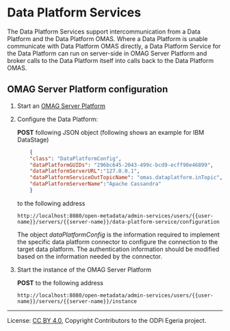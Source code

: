 <!-- SPDX-License-Identifier: CC-BY-4.0 -->
<!-- Copyright Contributors to the ODPi Egeria project. -->

# Data Platform Services

The Data Platform Services support intercommunication from a Data Platform and
the Data Platform OMAS. Where a Data Platform is unable communicate with Data Platform 
OMAS directly, a Data Platform Service for the Data Platform can run on server-side in
OMAG Server Platform and broker calls to the Data Platform itself into calls back
to the Data Platform OMAS. 

## OMAG Server Platform configuration

1. Start an [OMAG Server Platform](../../../open-metadata-resources/open-metadata-tutorials/omag-server-tutorial)
1. Configure the Data Platform:

    **POST** following JSON object (following shows an example for IBM DataStage)

    ```json
        {
        "class": "DataPlatformConfig",
        "dataPlatformGUIDs": "296bc645-2043-499c-bcd9-ecff90e46899",
        "dataPlatformServerURL":"127.0.0.1",
        "dataPlatformServiceOutTopicName": "omas.dataplatform.inTopic",
        "dataPlatformServerName":"Apache Cassandra"
        }
    ```
    
    to the following address

    ```
    http://localhost:8080/open-metadata/admin-services/users/{{user-name}}/servers/{{server-name}}/data-platform-service/configuration
    ```

    The object *dataPlatformConfig* is the information required to implement the specific data platform connector to configure the connection to the target data platform. 
    The authentication information should be modified based on the information needed by the connector.

1. Start the instance of the OMAG Server Platform

    **POST** to the following address
    
    ```
    http://localhost:8080/open-metadata/admin-services/users/{{user-name}}/servers/{{server-name}}/instance
    ```

----
License: [CC BY 4.0](https://creativecommons.org/licenses/by/4.0/),
Copyright Contributors to the ODPi Egeria project.